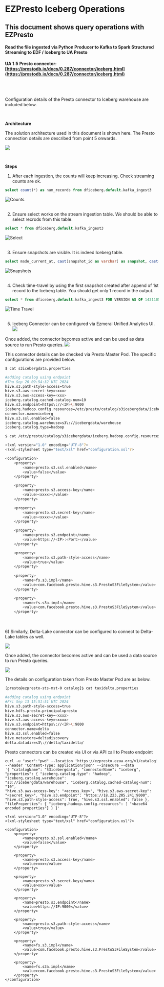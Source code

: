 # EZPresto Iceberg Operations
## This document shows query operations with EZPresto 
#### Read the file ingested via Python Producer to Kafka to Spark Structured Streaming to EDF / Iceberg to UA Presto
#### UA 1.5 Presto connector: [https://prestodb.io/docs/0.287/connector/iceberg.html](https://prestodb.io/docs/0.287/connector/iceberg.html)
<br>
<br>

Configuration details of the Presto connector to Iceberg warehouse are included below.

<br>

**Architecture**

The solution architecture used in this document is shown here. The Presto connection details are described from point 5 onwards.
<br>

![](images/Presto_arch2.png)

<br>

**Steps** 

1) After each ingestion, the counts will keep increasing. Check streaming counts are ok. 


```sql
select count(*) as num_records from dficeberg.default.kafka_ingest3
```

![Counts](images/iceberg_counts.jpg)
<br>
<br>

2) Ensure select works on the stream ingestion table. We should be able to select recrods from this table.

```sql
select * from dficeberg.default.kafka_ingest3
```

![Select](images/iceberg_select.jpg)
<br>
<br>


3) Ensure snapshots are visible. It is indeed Iceberg table.

```sql
select made_current_at, cast(snapshot_id as varchar) as snapshot, cast(parent_id as varchar) as parent, is_current_ancestor from dficeberg.default."kafka_ingest3$history"
```

![Snapshots](images/iceberg_snapshots.jpg)
<br>
<br>

4) Check time-travel by using the first snapshot created after append of 1st record to the Iceberg table. You should get only 1 record in the output.

```sql
select * from dficeberg.default.kafka_ingest3 FOR VERSION AS OF 1431105276184260366
```

![Time Travel](images/iceberg_timetravel.jpg)
<br>
<br>

5) Iceberg Connector can be configured via Ezmeral Unified Analytics UI.
![](images/Presto_Iceberg_connector.jpg)

Once added, the connector becomes active and can be used as data source to run Presto queries.
![](images/iceberg-connector-active.png)

This connector details can be checked via Presto Master Pod. The specific configurations are provided below.

```bash
$ cat s3icebergdata.properties

#adding catalog using endpoint
#Thu Sep 26 09:54:32 UTC 2024
hive.s3.path-style-access=true
hive.s3.aws-secret-key=<xxx>
hive.s3.aws-access-key=<xxx>
iceberg.catalog.cached-catalog-num=10
hive.s3.endpoint=https\://<IP>\:9000
iceberg.hadoop.config.resources=/etc/presto/catalog/s3icebergdata/iceberg.hadoop.config.resources.config
connector.name=iceberg
hive.s3.ssl.enabled=false
iceberg.catalog.warehouse=s3\://icebergdata/warehouse
iceberg.catalog.type=hadoop
```
```bash
$ cat /etc/presto/catalog/s3icebergdata/iceberg.hadoop.config.resources.config

<?xml version="1.0" encoding="UTF-8"?>
<?xml-stylesheet type="text/xsl" href="configuration.xsl"?>

<configuration>        
    <property>
        <name>presto.s3.ssl.enabled</name>
        <value>false</value>
    </property>

    <property>
        <name>presto.s3.access-key</name>
        <value><xxxx></value>
    </property>

    <property>
        <name>presto.s3.secret-key</name>
        <value><xxxx></value>
    </property>

    <property>
        <name>presto.s3.endpoint</name>
        <value>https://<IP>:<Port></value>
    </property>

    <property>
        <name>presto.s3.path-style-access</name>
        <value>true</value>
    </property>
    
    <property>
        <name>fs.s3.impl</name>
        <value>com.facebook.presto.hive.s3.PrestoS3FileSystem</value>
    </property>

    <property>
        <name>fs.s3a.impl</name>
        <value>com.facebook.presto.hive.s3.PrestoS3FileSystem</value>
    </property>
```
<br>
<br>
6) Similarly, Delta-Lake connector can be configured to connect to Delta-Lake tables as well. 

![](images/Presto_Delta_connector.jpg)

Once added, the connector becomes active and can be used a data source to run Presto queries.

![](images/delta-connector-active.png)

The details on configuration taken from Presto Master Pod are as below.

```bash
[presto@ezpresto-sts-mst-0 catalog]$ cat taxidelta.properties

#adding catalog using endpoint
#Fri Sep 13 15:51:51 UTC 2024
hive.s3.path-style-access=true
hive.hdfs.presto.principal=presto
hive.s3.aws-secret-key=<xxxx>
hive.s3.aws-access-key=<xxxx>
hive.s3.endpoint=https\://<IP>\:9000
connector.name=delta
hive.s3.ssl.enabled=false
hive.metastore=deltadiscovery
delta.datadir=s3\://delta/taxidelta/
```

Presto connectors can be created via UI or via API call to Presto endpoint

```
curl -u "user":"pwd" --location 'https://ezpresto.ezua.org/v1/catalog' 
--header 'Content-Type: application/json' --insecure --data 
'{ "catalogName": "S3icebergdata", "connectorName": "iceberg", 
"properties": { "iceberg.catalog.type": "hadoop", "iceberg.catalog.warehouse":
"s3://icebergdata/warehouse", "iceberg.catalog.cached-catalog-num": "10",
"hive.s3.aws-access-key": "<access_key>", "hive.s3.aws-secret-key":
"<secret_key>", "hive.s3.endpoint": "https://18.223.205.241:9000", 
"hive.s3.path-style-access": true, "hive.s3.ssl.enabled": false },
"fileProperties": { "iceberg.hadoop.config.resources": [ "<base64 encoded properties"] } }'
```
```
<?xml version="1.0" encoding="UTF-8"?>
<?xml-stylesheet type="text/xsl" href="configuration.xsl"?>

<configuration>        
    <property>
        <name>presto.s3.ssl.enabled</name>
        <value>false</value>
    </property>

    <property>
        <name>presto.s3.access-key</name>
        <value>xxx</value>
    </property>

    <property>
        <name>presto.s3.secret-key</name>
        <value>xxx</value>
    </property>

    <property>
        <name>presto.s3.endpoint</name>
        <value>https://IP:9000</value>
    </property>

    <property>
        <name>presto.s3.path-style-access</name>
        <value>true</value>
    </property>
    
    <property>
        <name>fs.s3.impl</name>
        <value>com.facebook.presto.hive.s3.PrestoS3FileSystem</value>
    </property>

    <property>
        <name>fs.s3a.impl</name>
        <value>com.facebook.presto.hive.s3.PrestoS3FileSystem</value>
    </property>
</configuration>

```

